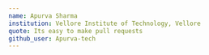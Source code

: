 ```yaml
---
name: Apurva Sharma
institution: Vellore Institute of Technology, Vellore 
quote: Its easy to make pull requests
github_user: Apurva-tech
---
```

